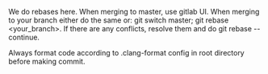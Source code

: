 We do rebases here. When merging to master, use gitlab UI. When merging to your branch either do the same or: git switch master; git rebase <your_branch>. If there are any conflicts, resolve them and do git rebase --continue.


Always format code according to .clang-format config in root directory before making commit.
